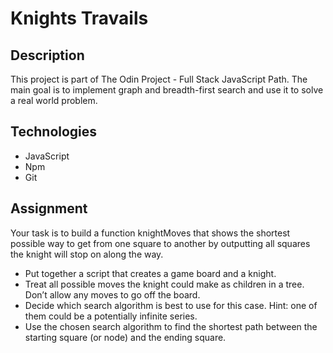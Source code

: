 # Knights Travails

## Description

This project is part of The Odin Project - Full Stack JavaScript Path. The main
goal is to implement graph and breadth-first search and use it to solve a real
world problem.

## Technologies

-   JavaScript
-   Npm
-   Git

## Assignment

Your task is to build a function knightMoves that shows the shortest possible way
to get from one square to another by outputting all squares the knight will stop
on along the way.

-   Put together a script that creates a game board and a knight.
-   Treat all possible moves the knight could make as children in a tree. Don’t
    allow any moves to go off the board.
-   Decide which search algorithm is best to use for this case. Hint: one of them
    could be a potentially infinite series.
-   Use the chosen search algorithm to find the shortest path between the starting
    square (or node) and the ending square.

